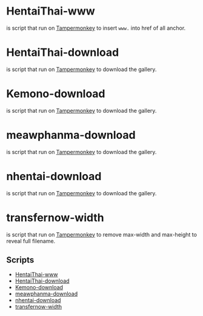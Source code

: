 # HentaiThai-www
is script that run on [Tampermonkey](https://tampermonkey.net/) to insert `www.` into href of all anchor.

# HentaiThai-download
is script that run on [Tampermonkey](https://tampermonkey.net/) to download the gallery.

# Kemono-download
is script that run on [Tampermonkey](https://tampermonkey.net/) to download the gallery.

# meawphanma-download
is script that run on [Tampermonkey](https://tampermonkey.net/) to download the gallery.

# nhentai-download
is script that run on [Tampermonkey](https://tampermonkey.net/) to download the gallery.

# transfernow-width
is script that run on [Tampermonkey](https://tampermonkey.net/) to remove max-width and max-height to reveal full filename.

## Scripts
- [HentaiThai-www](https://github.com/penguin-jedi/hentaithai/raw/release/hentaithai-www.user.js)
- [HentaiThai-download](https://github.com/penguin-jedi/hentaithai/raw/release/hentaithai-download.user.js)
- [Kemono-download](https://github.com/penguin-jedi/hentaithai/raw/release/kemono-download.user.js)
- [meawphanma-download](https://github.com/penguin-jedi/hentaithai/raw/release/meawphanma-download.user.js)
- [nhentai-download](https://github.com/penguin-jedi/hentaithai/raw/release/nhentai-download.user.js)
- [transfernow-width](https://github.com/penguin-jedi/hentaithai/raw/release/transfernow-width.user.js)
